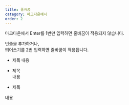 ```yaml
---
title: 줄바꿈
category: 마크다운예시
order: 2
---
```


마크다운에서 Enter를 1번만 입력하면
줄바꿈이 적용되지 않습니다.

빈줄을 추가하거나,  
띄어쓰기를 2번 입력하면 줄바꿈이 적용됩니다.

+ 제목
내용

* 제목  
내용

- 제목

내용


